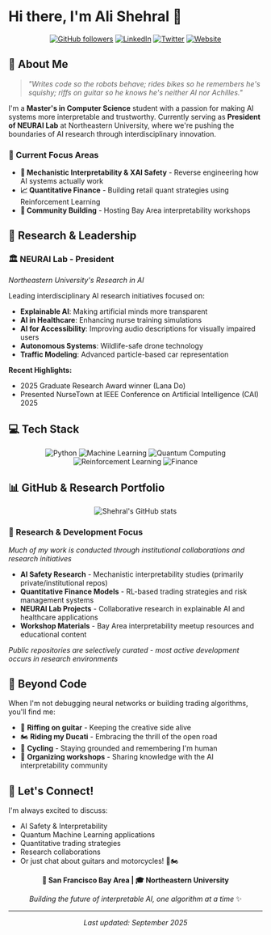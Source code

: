 # Hi there, I'm Ali Shehral 👋

<div align="center">
  
[![GitHub followers](https://img.shields.io/github/followers/shehral?label=Follow&style=social)](https://github.com/shehral)
[![LinkedIn](https://img.shields.io/badge/-LinkedIn-0077B5?style=flat&logo=linkedin&logoColor=white)](https://linkedin.com/in/shehral/)
[![Twitter](https://img.shields.io/badge/-Twitter-1DA1F2?style=flat&logo=twitter&logoColor=white)](https://x.com/shehral_)
[![Website](https://img.shields.io/badge/-Website-FF5722?style=flat&logo=google-chrome&logoColor=white)](https://www.shehral.com/)

</div>

## 🚀 About Me

> *"Writes code so the robots behave; rides bikes so he remembers he's squishy; riffs on guitar so he knows he's neither AI nor Achilles."*

I'm a **Master's in Computer Science** student with a passion for making AI systems more interpretable and trustworthy. Currently serving as **President of NEURAI Lab** at Northeastern University, where we're pushing the boundaries of AI research through interdisciplinary innovation.

### 🔬 Current Focus Areas
- **🧠 Mechanistic Interpretability & XAI Safety** - Reverse engineering how AI systems actually work
- **📈 Quantitative Finance** - Building retail quant strategies using Reinforcement Learning
- **🤝 Community Building** - Hosting Bay Area interpretability workshops

## 🎯 Research & Leadership

### 🏛️ NEURAI Lab - President
*Northeastern University's Research in AI*

Leading interdisciplinary AI research initiatives focused on:
- **Explainable AI**: Making artificial minds more transparent
- **AI in Healthcare**: Enhancing nurse training simulations 
- **AI for Accessibility**: Improving audio descriptions for visually impaired users
- **Autonomous Systems**: Wildlife-safe drone technology
- **Traffic Modeling**: Advanced particle-based car representation

**Recent Highlights:**
- 2025 Graduate Research Award winner (Lana Do)
- Presented NurseTown at IEEE Conference on Artificial Intelligence (CAI) 2025

## 💻 Tech Stack

<div align="center">

![Python](https://img.shields.io/badge/-Python-3776AB?style=flat&logo=python&logoColor=white)
![Machine Learning](https://img.shields.io/badge/-Machine%20Learning-FF6F00?style=flat&logo=tensorflow&logoColor=white)
![Quantum Computing](https://img.shields.io/badge/-Quantum%20ML-673AB7?style=flat&logo=quantum&logoColor=white)
![Reinforcement Learning](https://img.shields.io/badge/-Reinforcement%20Learning-009688?style=flat&logo=openai&logoColor=white)
![Finance](https://img.shields.io/badge/-Quantitative%20Finance-2E7D32?style=flat&logo=trading-view&logoColor=white)

</div>

## 📊 GitHub & Research Portfolio

<div align="center">
  
![Shehral's GitHub stats](https://github-readme-stats.vercel.app/api?username=shehral&show_icons=true&theme=radical)

</div>

### 🔬 Research & Development Focus
*Much of my work is conducted through institutional collaborations and research initiatives*

- **AI Safety Research** - Mechanistic interpretability studies (primarily private/institutional repos)
- **Quantitative Finance Models** - RL-based trading strategies and risk management systems  
- **NEURAI Lab Projects** - Collaborative research in explainable AI and healthcare applications
- **Workshop Materials** - Bay Area interpretability meetup resources and educational content

*Public repositories are selectively curated - most active development occurs in research environments*

## 🎸 Beyond Code

When I'm not debugging neural networks or building trading algorithms, you'll find me:

- 🎸 **Riffing on guitar** - Keeping the creative side alive
- 🏍️ **Riding my Ducati** - Embracing the thrill of the open road
- 🚴 **Cycling** - Staying grounded and remembering I'm human
- 🤝 **Organizing workshops** - Sharing knowledge with the AI interpretability community

## 🌟 Let's Connect!

I'm always excited to discuss:
- AI Safety & Interpretability
- Quantum Machine Learning applications
- Quantitative trading strategies
- Research collaborations
- Or just chat about guitars and motorcycles! 🎸🏍️

<div align="center">

**📍 San Francisco Bay Area | 🎓 Northeastern University**

*Building the future of interpretable AI, one algorithm at a time* ✨

</div>

---

<div align="center">
  <i>Last updated: September 2025</i>
</div>
